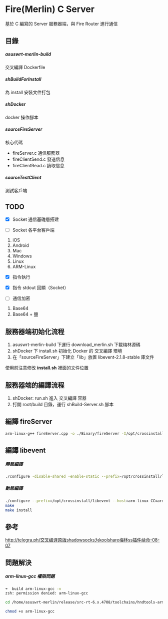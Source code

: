# Fire(Merlin) C Server

基於 C 編寫的 Server 服務器端，與 Fire Router 進行通信



## 目錄

##### asuswrt-merlin-build

交叉編譯 Dockerfile

##### shBuildForInstall

為 install 安裝文件打包

##### shDocker

docker 操作腳本

##### sourceFireServer

核心代碼

* fireServer.c 通信服務器
* fireClientSend.c 發送信息
* fireClientRead.c 讀取信息

##### sourceTestClient

測試客戶端



## TODO

- [x] Socket 通信基礎層搭建


- [ ] Socket 各平台客戶端

1. iOS
2. Android
3. Mac
4. Windows
5. Linux
6. ARM-Linux

- [x] 指令執行
- [x] 指令 stdout 回顯（Socket）
- [ ] 通信加密


1. Base64
2. Base64 + 鹽


## 服務器端初始化流程

1. asuswrt-merlin-build 下運行 download_merlin.sh 下載梅林源碼
2. shDocker 下 install.sh 初始化 Docker 的 交叉編譯 環境
3. 在「sourceFireServer」下建立「lib」放置 libevent-2.1.8-stable 庫文件

使用前注意修改 **install.sh** 裡面的文件位置



## 服務器端的編譯流程

1. shDocker: run.sh 進入 交叉編譯 容器
2. 打開 root/build 目錄，運行 shBuild-Server.sh 腳本





## 編譯 fireServer

```bash
arm-linux-g++ fireServer.cpp -o ./Binary/fireServer -I/opt/crossinstall/libevent/include/ -L/opt/crossinstall/libevent/lib/ -lrt -levent -static
```



## 編譯 libevent

##### 靜態編譯

```bash
./configure -disable-shared -enable-static --prefix=/opt/crossinstall/libevent --host=arm-linux CC=arm-linux-gcc CXX=arm-linux-g++
```

##### 動態編譯

```bash
./configure --prefix=/opt/crossinstall/libevent --host=arm-linux CC=arm-linux-gcc CXX=arm-linux-g++
make
make install
```





## 參考

http://telegra.ph/交叉编译原版shadowsocks为koolshare梅林ss插件续命-08-07



## 問題解決

##### arm-linux-gcc 權限問題

```Bash
➜  build arm-linux-gcc -v           
zsh: permission denied: arm-linux-gcc
```

```bash
cd /home/asuswrt-merlin/release/src-rt-6.x.4708/toolchains/hndtools-arm-linux-2.6.36-uclibc-4.5.3/bin/

chmod +x arm-linux-gcc
```


